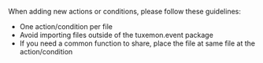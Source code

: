 When adding new actions or conditions, please follow these guidelines:

* One action/condition per file
* Avoid importing files outside of the tuxemon.event package
* If you need a common function to share, place the file at same file at the action/condition
